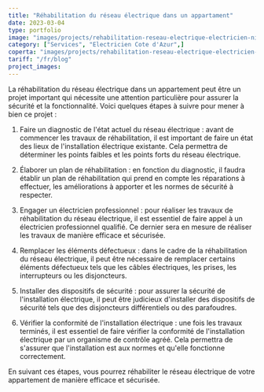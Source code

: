 ```yaml
---
title: "Réhabilitation du réseau électrique dans un appartament"
date: 2023-03-04
type: portfolio
image: "images/projects/rehabilitation-reseau-electrique-electricien-nice-06-cote-azur.jpg"
category: ["Services", "Electricien Cote d'Azur",]
coperta: "images/projects/rehabilitation-reseau-electrique-electricien-nice-06-cote-azur.jpg"
tariff: "/fr/blog"
project_images: 
---
```


La réhabilitation du réseau électrique dans un appartement peut être un projet important qui nécessite une attention particulière pour assurer la sécurité et la fonctionnalité. Voici quelques étapes à suivre pour mener à bien ce projet :

1. Faire un diagnostic de l'état actuel du réseau électrique : avant de commencer les travaux de réhabilitation, il est important de faire un état des lieux de l'installation électrique existante. Cela permettra de déterminer les points faibles et les points forts du réseau électrique.

2. Élaborer un plan de réhabilitation : en fonction du diagnostic, il faudra établir un plan de réhabilitation qui prend en compte les réparations à effectuer, les améliorations à apporter et les normes de sécurité à respecter.

3. Engager un électricien professionnel : pour réaliser les travaux de réhabilitation du réseau électrique, il est essentiel de faire appel à un électricien professionnel qualifié. Ce dernier sera en mesure de réaliser les travaux de manière efficace et sécurisée.

4. Remplacer les éléments défectueux : dans le cadre de la réhabilitation du réseau électrique, il peut être nécessaire de remplacer certains éléments défectueux tels que les câbles électriques, les prises, les interrupteurs ou les disjoncteurs.

5. Installer des dispositifs de sécurité : pour assurer la sécurité de l'installation électrique, il peut être judicieux d'installer des dispositifs de sécurité tels que des disjoncteurs différentiels ou des parafoudres.

6. Vérifier la conformité de l'installation électrique : une fois les travaux terminés, il est essentiel de faire vérifier la conformité de l'installation électrique par un organisme de contrôle agréé. Cela permettra de s'assurer que l'installation est aux normes et qu'elle fonctionne correctement.

En suivant ces étapes, vous pourrez réhabiliter le réseau électrique de votre appartement de manière efficace et sécurisée.
